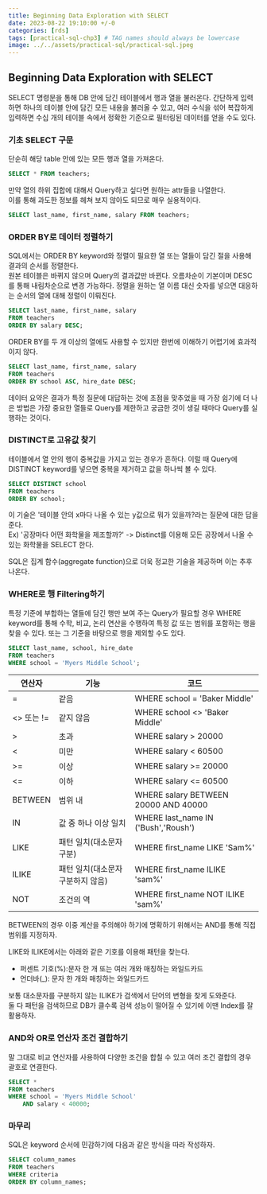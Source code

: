 ```yaml
---
title: Beginning Data Exploration with SELECT
date: 2023-08-22 19:10:00 +/-0
categories: [rds]
tags: [practical-sql-chp3] # TAG names should always be lowercase
image: ../../assets/practical-sql/practical-sql.jpeg
---
```


## Beginning Data Exploration with SELECT

SELECT 명령문을 통해 DB 안에 담긴 테이블에서 행과 열을 불러온다. 간단하게 입력하면 하나의 테이블 안에 담긴 모든 내용을 불러올 수 있고, 여러 수식을 섞어 복잡하게 입력하면 수십 개의 테이블 속에서 정확한 기준으로 필터링된 데이터를 얻을 수도 있다.

### 기초 SELECT 구문

단순히 해당 table 안에 있는 모든 행과 열을 가져온다.

```sql
SELECT * FROM teachers;
```

만약 열의 하위 집합에 대해서 Query하고 싶다면 원하는 attr들을 나열한다.  
이를 통해 과도한 정보를 헤쳐 보지 않아도 되므로 매우 실용적이다.

```sql
SELECT last_name, first_name, salary FROM teachers;
```

### ORDER BY로 데이터 정렬하기

SQL에서는 ORDER BY keyword와 정렬이 필요한 열 또는 열들이 담긴 절을 사용해 결과의 순서를 정렬한다.  
원본 테이블은 바뀌지 않으며 Query의 결과값만 바뀐다.
오름차순이 기본이며 DESC를 통해 내림차순으로 변경 가능하다.
정렬을 원하는 열 이름 대신 숫자를 넣으면 대응하는 순서의 열에 대해 정렬이 이뤄진다.

```sql
SELECT last_name, first_name, salary
FROM teachers
ORDER BY salary DESC;
```

ORDER BY를 두 개 이상의 열에도 사용할 수 있지만 한번에 이해하기 어렵기에 효과적이지 않다.

```sql
SELECT last_name, first_name, salary
FROM teachers
ORDER BY school ASC, hire_date DESC;
```

데이터 요약은 결과가 특정 질문에 대답하는 것에 초점을 맞추었을 때 가장 쉽기에 더 나은 방법은 가장 중요한 열들로 Query를 제한하고 궁금한 것이 생길 때마다 Query를 실행하는 것이다.

### DISTINCT로 고유값 찾기

테이블에서 열 안의 행이 중복값을 가지고 있는 경우가 흔하다. 이럴 때 Query에 DISTINCT keyword를 넣으면 중복을 제거하고 값을 하나씩 볼 수 있다.

```sql
SELECT DISTINCT school
FROM teachers
ORDER BY school;
```

이 기술은 '테이블 안의 x마다 나올 수 있는 y값으로 뭐가 있을까?라는 질문에 대한 답을 준다.  
Ex) '공장마다 어떤 화학물을 제조할까?' -> Distinct를 이용해 모든 공장에서 나올 수 있는 화학물을 SELECT 한다.

SQL은 집계 함수(aggregate function)으로 더욱 정교한 기술을 제공하며 이는 추후 나온다.

### WHERE로 행 Filtering하기

특정 기준에 부합하는 열들에 담긴 행만 보여 주는 Query가 필요할 경우 WHERE keyword를 통해 수학, 비교, 논리 연산을 수행하여 특정 값 또는 범위를 포함하는 행을 찾을 수 있다. 또는 그 기준을 바탕으로 행을 제외할 수도 있다.

```sql
SELECT last_name, school, hire_date
FROM teachers
WHERE school = 'Myers Middle School';
```

| 연산자     | 기능                              | 코드                                 |
| ---------- | --------------------------------- | ------------------------------------ |
| =          | 같음                              | WHERE school = 'Baker Middle'        |
| <> 또는 != | 같지 않음                         | WHERE school <> 'Baker Middle'       |
| >          | 초과                              | WHERE salary > 20000                 |
| <          | 미만                              | WHERE salary < 60500                 |
| >=         | 이상                              | WHERE salary >= 20000                |
| <=         | 이하                              | WHERE salary <= 60500                |
| BETWEEN    | 범위 내                           | WHERE salary BETWEEN 20000 AND 40000 |
| IN         | 값 중 하나 이상 일치              | WHERE last_name IN ('Bush','Roush')  |
| LIKE       | 패턴 일치(대소문자 구분)          | WHERE first_name LIKE 'Sam%'         |
| ILIKE      | 패턴 일치(대소문자 구분하지 않음) | WHERE first_name ILIKE 'sam%'        |
| NOT        | 조건의 역                         | WHERE first_name NOT ILIKE 'sam%'    |

BETWEEN의 경우 이중 계산을 주의해야 하기에 명확하기 위해서는 AND를 통해 직접 범위를 지정하자.

LIKE와 ILIKE에서는 아래와 같은 기호를 이용해 패턴을 찾는다.

- 퍼센트 기호(%):문자 한 개 또는 여러 개와 매칭하는 와일드카드
- 언더바(\_): 문자 한 개와 매칭하는 와일드카드

보통 대소문자를 구분하지 않는 ILIKE가 검색에서 단어의 변형을 찾게 도와준다.  
둘 다 패턴을 검색하므로 DB가 클수록 검색 성능이 떨어질 수 있기에 이땐 Index를 잘 활용하자.

### AND와 OR로 연산자 조건 결합하기

말 그대로 비교 연산자를 사용하여 다양한 조건을 합칠 수 있고 여러 조건 결합의 경우 괄호로 연결한다.

```sql
SELECT *
FROM teachers
WHERE school = 'Myers Middle School'
    AND salary < 40000;
```

### 마무리

SQL은 keyword 순서에 민감하기에 다음과 같은 방식을 따라 작성하자.

```sql
SELECT column_names
FROM teachers
WHERE criteria
ORDER BY column_names;
```

